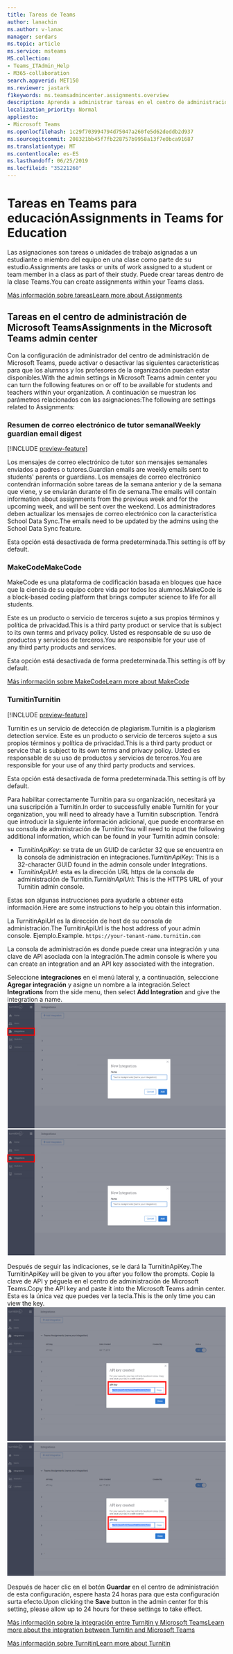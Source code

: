 ```yaml
---
title: Tareas de Teams
author: lanachin
ms.author: v-lanac
manager: serdars
ms.topic: article
ms.service: msteams
MS.collection:
- Teams_ITAdmin_Help
- M365-collaboration
search.appverid: MET150
ms.reviewer: jastark
f1keywords: ms.teamsadmincenter.assignments.overview
description: Aprenda a administrar tareas en el centro de administración de Microsoft Teams en Teams para el ámbito educativo.
localization_priority: Normal
appliesto:
- Microsoft Teams
ms.openlocfilehash: 1c29f703994794d75047a260fe5d62deddb2d937
ms.sourcegitcommit: 208321bb45f7fb228757b9958a13f7e0bca91687
ms.translationtype: MT
ms.contentlocale: es-ES
ms.lasthandoff: 06/25/2019
ms.locfileid: "35221260"
---
```

# <a name="assignments-in-teams-for-education"></a><span data-ttu-id="f9967-103">Tareas en Teams para educación</span><span class="sxs-lookup"><span data-stu-id="f9967-103">Assignments in Teams for Education</span></span>

<span data-ttu-id="f9967-104">Las asignaciones son tareas o unidades de trabajo asignadas a un estudiante o miembro del equipo en una clase como parte de su estudio.</span><span class="sxs-lookup"><span data-stu-id="f9967-104">Assignments are tasks or units of work assigned to a student or team member in a class as part of their study.</span></span> <span data-ttu-id="f9967-105">Puede crear tareas dentro de la clase Teams.</span><span class="sxs-lookup"><span data-stu-id="f9967-105">You can create assignments within your Teams class.</span></span>

[<span data-ttu-id="f9967-106">Más información sobre tareas</span><span class="sxs-lookup"><span data-stu-id="f9967-106">Learn more about Assignments</span></span>](https://support.office.com/article/microsoft-teams-5aa4431a-8a3c-4aa5-87a6-b6401abea114?ui=en-US&rs=en-IE&ad=IE#ID0EAABAAA=Assignments)

## <a name="assignments-in-the-microsoft-teams-admin-center"></a><span data-ttu-id="f9967-107">Tareas en el centro de administración de Microsoft Teams</span><span class="sxs-lookup"><span data-stu-id="f9967-107">Assignments in the Microsoft Teams admin center</span></span>

<span data-ttu-id="f9967-108">Con la configuración de administrador del centro de administración de Microsoft Teams, puede activar o desactivar las siguientes características para que los alumnos y los profesores de la organización puedan estar disponibles.</span><span class="sxs-lookup"><span data-stu-id="f9967-108">With the admin settings in Microsoft Teams admin center you can turn the following features on or off to be available for students and teachers within your organization.</span></span> <span data-ttu-id="f9967-109">A continuación se muestran los parámetros relacionados con las asignaciones:</span><span class="sxs-lookup"><span data-stu-id="f9967-109">The following are settings related to Assignments:</span></span>

<span data-ttu-id="f9967-110"><a name="#bkemaildigest"> </a></span><span class="sxs-lookup"><span data-stu-id="f9967-110"></span></span>
### <a name="weekly-guardian-email-digest"></a><span data-ttu-id="f9967-111">Resumen de correo electrónico de tutor semanal</span><span class="sxs-lookup"><span data-stu-id="f9967-111">Weekly guardian email digest</span></span>
[!INCLUDE [preview-feature](../includes/preview-feature.md)]

<span data-ttu-id="f9967-112">Los mensajes de correo electrónico de tutor son mensajes semanales enviados a padres o tutores.</span><span class="sxs-lookup"><span data-stu-id="f9967-112">Guardian emails are weekly emails sent to students' parents or guardians.</span></span> <span data-ttu-id="f9967-113">Los mensajes de correo electrónico contendrán información sobre tareas de la semana anterior y de la semana que viene, y se enviarán durante el fin de semana.</span><span class="sxs-lookup"><span data-stu-id="f9967-113">The emails will contain information about assignments from the previous week and for the upcoming week, and will be sent over the weekend.</span></span> <span data-ttu-id="f9967-114">Los administradores deben actualizar los mensajes de correo electrónico con la característica School Data Sync.</span><span class="sxs-lookup"><span data-stu-id="f9967-114">The emails need to be updated by the admins using the School Data Sync feature.</span></span>

<span data-ttu-id="f9967-115">Esta opción está desactivada de forma predeterminada.</span><span class="sxs-lookup"><span data-stu-id="f9967-115">This setting is off by default.</span></span>

<span data-ttu-id="f9967-116"><a name="bkmakecode"> </a></span><span class="sxs-lookup"><span data-stu-id="f9967-116"></span></span>
### <a name="makecode"></a><span data-ttu-id="f9967-117">MakeCode</span><span class="sxs-lookup"><span data-stu-id="f9967-117">MakeCode</span></span>
<span data-ttu-id="f9967-118">MakeCode es una plataforma de codificación basada en bloques que hace que la ciencia de su equipo cobre vida por todos los alumnos.</span><span class="sxs-lookup"><span data-stu-id="f9967-118">MakeCode is a block-based coding platform that brings computer science to life for all students.</span></span> 

<span data-ttu-id="f9967-119">Este es un producto o servicio de terceros sujeto a sus propios términos y política de privacidad.</span><span class="sxs-lookup"><span data-stu-id="f9967-119">This is a third party product or service that is subject to its own terms and privacy policy.</span></span> <span data-ttu-id="f9967-120">Usted es responsable de su uso de productos y servicios de terceros.</span><span class="sxs-lookup"><span data-stu-id="f9967-120">You are responsible for your use of any third party products and services.</span></span>

<span data-ttu-id="f9967-121">Esta opción está desactivada de forma predeterminada.</span><span class="sxs-lookup"><span data-stu-id="f9967-121">This setting is off by default.</span></span>

[<span data-ttu-id="f9967-122">Más información sobre MakeCode</span><span class="sxs-lookup"><span data-stu-id="f9967-122">Learn more about MakeCode</span></span>](https://www.microsoft.com/makecode)

<span data-ttu-id="f9967-123"><a name="#turnitin"> </a></span><span class="sxs-lookup"><span data-stu-id="f9967-123"></span></span>
### <a name="turnitin"></a><span data-ttu-id="f9967-124">Turnitin</span><span class="sxs-lookup"><span data-stu-id="f9967-124">Turnitin</span></span>
[!INCLUDE [preview-feature](../includes/preview-feature.md)]

<span data-ttu-id="f9967-125">Turnitin es un servicio de detección de plagiarism.</span><span class="sxs-lookup"><span data-stu-id="f9967-125">Turnitin is a plagiarism detection service.</span></span> <span data-ttu-id="f9967-126">Este es un producto o servicio de terceros sujeto a sus propios términos y política de privacidad.</span><span class="sxs-lookup"><span data-stu-id="f9967-126">This is a third party product or service that is subject to its own terms and privacy policy.</span></span> <span data-ttu-id="f9967-127">Usted es responsable de su uso de productos y servicios de terceros.</span><span class="sxs-lookup"><span data-stu-id="f9967-127">You are responsible for your use of any third party products and services.</span></span>

<span data-ttu-id="f9967-128">Esta opción está desactivada de forma predeterminada.</span><span class="sxs-lookup"><span data-stu-id="f9967-128">This setting is off by default.</span></span>

<span data-ttu-id="f9967-129">Para habilitar correctamente Turnitin para su organización, necesitará ya una suscripción a Turnitin.</span><span class="sxs-lookup"><span data-stu-id="f9967-129">In order to successfully enable Turnitin for your organization, you will need to already have a Turnitin subscription.</span></span> <span data-ttu-id="f9967-130">Tendrá que introducir la siguiente información adicional, que puede encontrarse en su consola de administración de Turnitin:</span><span class="sxs-lookup"><span data-stu-id="f9967-130">You will need to input the following additional information, which can be found in your Turnitin admin console:</span></span>

  * <span data-ttu-id="f9967-131">_TurnitinApiKey_: se trata de un GUID de carácter 32 que se encuentra en la consola de administración en integraciones.</span><span class="sxs-lookup"><span data-stu-id="f9967-131">_TurnitinApiKey_: This is a 32-character GUID found in the admin console under Integrations.</span></span>
  * <span data-ttu-id="f9967-132">_TurnitinApiUrl_: esta es la dirección URL https de la consola de administración de Turnitin.</span><span class="sxs-lookup"><span data-stu-id="f9967-132">_TurnitinApiUrl_: This is the HTTPS URL of your Turnitin admin console.</span></span>

<span data-ttu-id="f9967-133">Estas son algunas instrucciones para ayudarle a obtener esta información.</span><span class="sxs-lookup"><span data-stu-id="f9967-133">Here are some instructions to help you obtain this information.</span></span>

<span data-ttu-id="f9967-134">La TurnitinApiUrl es la dirección de host de su consola de administración.</span><span class="sxs-lookup"><span data-stu-id="f9967-134">The TurnitinApiUrl is the host address of your admin console.</span></span>
<span data-ttu-id="f9967-135">Ejemplo.</span><span class="sxs-lookup"><span data-stu-id="f9967-135">Example.</span></span> `https://your-tenant-name.turnitin.com`

<span data-ttu-id="f9967-136">La consola de administración es donde puede crear una integración y una clave de API asociada con la integración.</span><span class="sxs-lookup"><span data-stu-id="f9967-136">The admin console is where you can create an integration and an API key associated with the integration.</span></span>

<span data-ttu-id="f9967-137">Seleccione **integraciones** en el menú lateral y, a continuación, seleccione **Agregar integración** y asigne un nombre a la integración.</span><span class="sxs-lookup"><span data-stu-id="f9967-137">Select **Integrations** from the side menu, then select **Add Integration** and give the integration a name.</span></span>
<span data-ttu-id="f9967-138">![Captura de pantalla que muestra cómo agregar una nueva integración](./educationImages/Assignments_mopo_turnitin2.png)</span><span class="sxs-lookup"><span data-stu-id="f9967-138">![Screen shot showing adding a new integration](./educationImages/Assignments_mopo_turnitin2.png)</span></span>

<span data-ttu-id="f9967-139">Después de seguir las indicaciones, se le dará la TurnitinApiKey.</span><span class="sxs-lookup"><span data-stu-id="f9967-139">The TurnitinApiKey will be given to you after you follow the prompts.</span></span> <span data-ttu-id="f9967-140">Copie la clave de API y péguela en el centro de administración de Microsoft Teams.</span><span class="sxs-lookup"><span data-stu-id="f9967-140">Copy the API key and paste it into the Microsoft Teams admin center.</span></span>  <span data-ttu-id="f9967-141">Esta es la única vez que puedes ver la tecla.</span><span class="sxs-lookup"><span data-stu-id="f9967-141">This is the only time you can view the key.</span></span>
<span data-ttu-id="f9967-142">![Captura de pantalla que muestra la copia de la clave API](./educationImages/Assignments_mopo_turnitin3.png)</span><span class="sxs-lookup"><span data-stu-id="f9967-142">![Screen shot showing copying the API key](./educationImages/Assignments_mopo_turnitin3.png)</span></span>

<span data-ttu-id="f9967-143">Después de hacer clic en el botón **Guardar** en el centro de administración de esta configuración, espere hasta 24 horas para que esta configuración surta efecto.</span><span class="sxs-lookup"><span data-stu-id="f9967-143">Upon clicking the **Save** button in the admin center for this setting, please allow up to 24 hours for these settings to take effect.</span></span>

[<span data-ttu-id="f9967-144">Más información sobre la integración entre Turnitin y Microsoft Teams</span><span class="sxs-lookup"><span data-stu-id="f9967-144">Learn more about the integration between Turnitin and Microsoft Teams</span></span>](https://www.turnitin.com/products/feedback-studio/microsoft-teams-integration)

[<span data-ttu-id="f9967-145">Más información sobre Turnitin</span><span class="sxs-lookup"><span data-stu-id="f9967-145">Learn more about Turnitin</span></span>](https://www.turnitin.com/)
